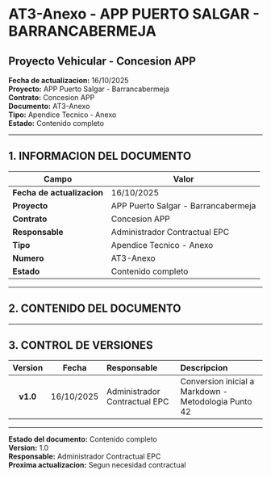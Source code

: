 ﻿# AT3-Anexo - APP PUERTO SALGAR - BARRANCABERMEJA
## Proyecto Vehicular - Concesion APP

**Fecha de actualizacion:** 16/10/2025  
**Proyecto:** APP Puerto Salgar - Barrancabermeja  
**Contrato:** Concesion APP  
**Documento:** AT3-Anexo  
**Tipo:** Apendice Tecnico - Anexo  
**Estado:** Contenido completo  

---

## 1. INFORMACION DEL DOCUMENTO

| Campo | Valor |
|-------|-------|
| **Fecha de actualizacion** | 16/10/2025 |
| **Proyecto** | APP Puerto Salgar - Barrancabermeja |
| **Contrato** | Concesion APP |
| **Responsable** | Administrador Contractual EPC |
| **Tipo** | Apendice Tecnico - Anexo |
| **Numero** | AT3-Anexo |
| **Estado** | Contenido completo |

---

## 2. CONTENIDO DEL DOCUMENTO


---

## 3. CONTROL DE VERSIONES

| Version | Fecha | Responsable | Descripcion |
|:---:|:---:|:---|:---|
| **v1.0** | 16/10/2025 | Administrador Contractual EPC | Conversion inicial a Markdown - Metodologia Punto 42 |

---

**Estado del documento:** Contenido completo  
**Version:** 1.0  
**Responsable:** Administrador Contractual EPC  
**Proxima actualizacion:** Segun necesidad contractual
